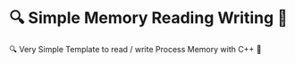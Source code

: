 # 🔍 Simple Memory Reading Writing 🔧
🔍 Very Simple Template to read / write Process Memory with C++ 🔧

